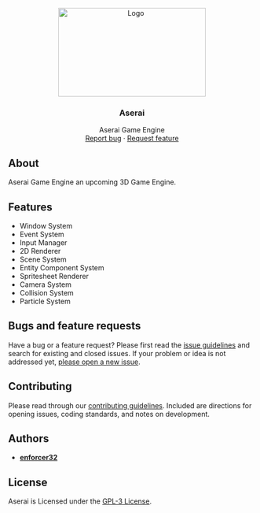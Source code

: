 <p align="center">
  <a href="https://aserai.com/">
    <img src="Resources/Branding/AseraiBannerSmall.png" alt="Logo" width=300 height=180>
  </a>

  <h3 align="center">Aserai</h3>

  <p align="center">
    Aserai Game Engine
    <br>
    <a href="https://github.com/enforcer32/Aserai/issues/new?labels=bug">Report bug</a>
    ·
    <a href="https://github.com/enforcer32/Aserai/issues/new?labels=feature">Request feature</a>
  </p>
</p>

## About

Aserai Game Engine an upcoming 3D Game Engine.

## Features

- Window System
- Event System
- Input Manager
- 2D Renderer
- Scene System
- Entity Component System
- Spritesheet Renderer
- Camera System
- Collision System
- Particle System

## Bugs and feature requests

Have a bug or a feature request? Please first read the [issue guidelines](https://github.com/enforcer32/Aserai/blob/master/CONTRIBUTING.md) and search for existing and closed issues. If your problem or idea is not addressed yet, [please open a new issue](https://github.com/enforcer32/Aserai/issues/new).

## Contributing

Please read through our [contributing guidelines](https://github.com/enforcer32/Aserai/blob/master/CONTRIBUTING.md). Included are directions for opening issues, coding standards, and notes on development.
## Authors

- [**enforcer32**](https://github.com/enforcer32)

## License

Aserai is Licensed under the [GPL-3 License](https://github.com/enforcer32/Aserai/blob/master/COPYING.txt).
